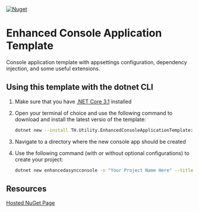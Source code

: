 [![Nuget](https://img.shields.io/nuget/v/TH.Utility.EnhancedConsoleApplicationTemplate?label=NuGet)](https://www.nuget.org/packages/TH.Utility.EnhancedConsoleApplicationTemplate/)

# Enhanced Console Application Template
Console application template with appsettings configuration, dependency injection, and some useful extensions.

## Using this template with the dotnet CLI

1. Make sure that you have [.NET Core 3.1](https://dotnet.microsoft.com/download/dotnet-core/3.1) installed

2. Open your terminal of choice and use the following command to download and install the latest versio of the template:
    
    ```bash
    dotnet new --install TH.Utility.EnhancedConsoleApplicationTemplate::1.0.0
    ```

3. Navigate to a directory where the new console app should be created

4. Use the following command (with or without optional configurations) to create your project:

    ```bash
    dotnet new enhancedasyncconsole -n "Your Project Name Here" --title "Your Console Window Title Here"
    ```
    
## Resources 
[Hosted NuGet Page](https://www.nuget.org/packages/TH.Utility.EnhancedConsoleApplicationTemplate/)
    
    
